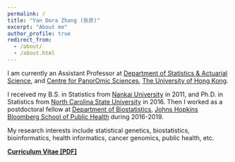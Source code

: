 ```yaml
---
permalink: /
title: "Yan Dora Zhang (张彦)"
excerpt: "About me"
author_profile: true
redirect_from: 
  - /about/
  - /about.html
---
```



<!--
<p align="center">
  <img src="https://yandorazhang.github.io/images/doraz.JPG?raw=true" alt="Photo" style="width: 450px;"/> 
</p>
-->

I am currently an  Assistant Professor at [Department of Statistics & Actuarial Science](https://saasweb.hku.hk/), and 
 [Centre for PanorOmic Sciences](https://cpos.hku.hk/), 
 [The University of Hong Kong](https://www.hku.hk/).  
 
 
I received  my  B.S. in Statistics from  [Nankai University](https://www.nankai.edu.cn/) in 2011, and  Ph.D. in Statistics from [North Carolina State University](http://www.stat.ncsu.edu)  in 2016. Then I worked as a postdoctoral fellow  at [Department of Biostatistics](https://www.jhsph.edu/departments/biostatistics/), 
  [Johns Hopkins Bloomberg School of Public Health](https://www.jhsph.edu/) during 2016-2019. 

My research interests include statistical genetics, biostatistics,  bioinformatics, health informatics, cancer genomics, public health, etc. 



[**Curriculum Vitae [PDF]**](http://yandorazhang.github.io/files/ZhangYan_updating.pdf)
